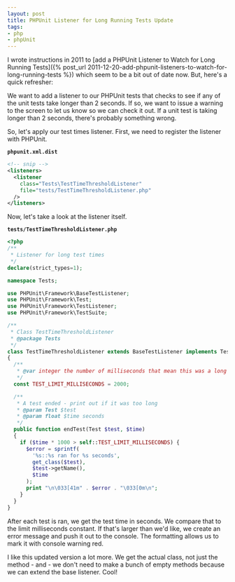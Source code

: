 ```yaml
---
layout: post
title: PHPUnit Listener for Long Running Tests Update
tags:
- php
- phpUnit
---
```

I wrote instructions in 2011 to [add a PHPUnit Listener to Watch for Long Running Tests]({% post_url 2011-12-20-add-phpunit-listeners-to-watch-for-long-running-tests %}) which seem to be a bit out of date now.  But, here's a quick refresher:

We want to add a listener to our PHPUnit tests that checks to see if any of the unit tests take longer than 2 seconds.  If so, we want to issue a warning to the screen to let us know so we can check it out.  If a unit test is taking longer than 2 seconds, there's probably something wrong.

So, let's apply our test times listener.  First, we need to register the listener with PHPUnit.

**`phpunit.xml.dist`**
```xml
<!-- snip -->
<listeners>
  <listener 
    class="Tests\TestTimeThresholdListener" 
    file="tests/TestTimeThresholdListener.php"
  />
</listeners>
```

Now, let's take a look at the listener itself.

**`tests/TestTimeThresholdListener.php`**
```php
<?php
/**
 * Listener for long test times
 */
declare(strict_types=1);

namespace Tests;

use PHPUnit\Framework\BaseTestListener;
use PHPUnit\Framework\Test;
use PHPUnit\Framework\TestListener;
use PHPUnit\Framework\TestSuite;

/**
 * Class TestTimeThresholdListener
 * @package Tests
 */
class TestTimeThresholdListener extends BaseTestListener implements TestListener
{
  /**
   * @var integer the number of milliseconds that mean this was a long test
   */
  const TEST_LIMIT_MILLISECONDS = 2000;

  /**
   * A test ended - print out if it was too long
   * @param Test $test
   * @param float $time seconds
   */
  public function endTest(Test $test, $time)
  {
    if ($time * 1000 > self::TEST_LIMIT_MILLISECONDS) {
      $error = sprintf(
        '%s::%s ran for %s seconds', 
        get_class($test), 
        $test->getName(), 
        $time
      );
      print "\n\033[41m" . $error . "\033[0m\n";
    }
  }
}
```

After each test is ran, we get the test time in seconds.  We compare that to the limit milliseconds constant.  If that's larger than we'd like, we create an error message and push it out to the console.  The formatting allows us to mark it with console warning red.

I like this updated version a lot more.  We get the actual class, not just the method - and - we don't need to make a bunch of empty methods because we can extend the base listener.  Cool!